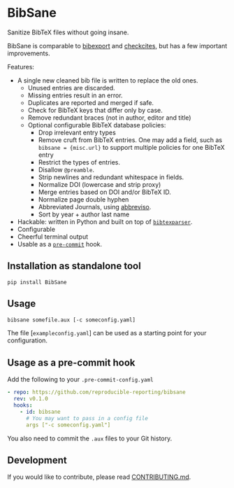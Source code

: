 # BibSane

Sanitize BibTeX files without going insane.

BibSane is comparable to [bibexport](https://www.ctan.org/pkg/bibexport) and [checkcites](https://www.ctan.org/tex-archive/support/checkcites), but has a few important improvements.

Features:

- A single new cleaned bib file is written to replace the old ones.
  - Unused entries are discarded.
  - Missing entries result in an error.
  - Duplicates are reported and merged if safe.
  - Check for BibTeX keys that differ only by case.
  - Remove redundant braces (not in author, editor and title)
  - Optional configurable BibTeX database policies:
    - Drop irrelevant entry types
    - Remove cruft from BibTeX entries.
      One may add a field, such as `bibsane = {misc.url}` to support multiple policies for one
      BibTeX entry
    - Restrict the types of entries.
    - Disallow `@preamble`.
    - Strip newlines and redundant whitespace in fields.
    - Normalize DOI (lowercase and strip proxy)
    - Merge entries based on DOI and/or BibTeX ID.
    - Normalize page double hyphen
    - Abbreviated Journals, using [abbreviso](https://abbreviso.toolforge.org/).
    - Sort by year + author last name
- Hackable: written in Python and built on top of
  [`bibtexparser`](https://github.com/sciunto-org/python-bibtexparser).
- Configurable
- Cheerful terminal output
- Usable as a [`pre-commit`](https://pre-commit.com/) hook.


## Installation as standalone tool

```
pip install BibSane
```

## Usage

```bash
bibsane somefile.aux [-c someconfig.yaml]
```

The file [`exampleconfig.yaml`] can be used as a starting point for your configuration.

## Usage as a pre-commit hook

Add the following to your `.pre-commit-config.yaml`

```yaml
- repo: https://github.com/reproducible-reporting/bibsane
  rev: v0.1.0
  hooks:
    - id: bibsane
      # You may want to pass in a config file
      args ["-c someconfig.yaml"]
```

You also need to commit the `.aux` files to your Git history.

## Development

If you would like to contribute, please read [CONTRIBUTING.md](https://github.com/reproducible-reporting/.github/blob/main/CONTRIBUTING.md).
